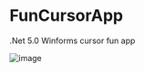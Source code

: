 # FunCursorApp
.Net 5.0 Winforms cursor fun app

![image](https://user-images.githubusercontent.com/44686078/171497817-35f7b87d-356d-482f-87d3-e4b42233ed17.png)
